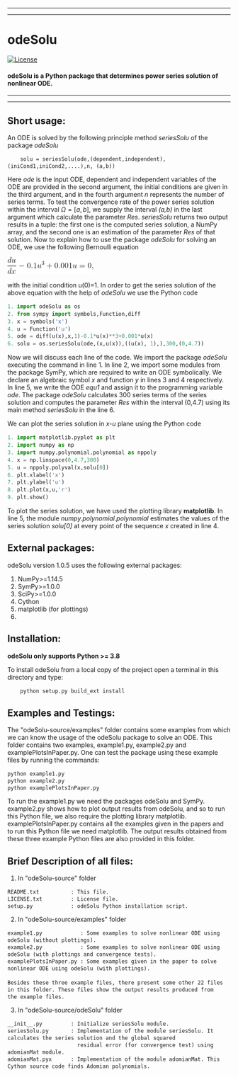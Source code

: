 --------------------------------------------
---------------------------------------------
# odeSolu                                                                                                  
[![License](https://img.shields.io/badge/License-MIT-yellow.svg)](https://opensource.org/licenses/MIT)
#### odeSolu is a Python package that determines power series solution of nonlinear ODE.  #
--------------
---------------

## Short usage:
An ODE is solved by the following principle method *seriesSolu* of the package *odeSolu*
```puthon
	solu = seriesSolu(ode,(dependent,independent),(iniCond1,iniCond2,....),n, (a,b))
```
Here *ode* is the input ODE, dependent and independent variables of the ODE are provided in the second argument, the initial conditions are given in the third argument, and in the fourth argument *n* represents the number of series terms. 
To test the convergence rate of the power series solution within the interval $\Omega=[a,b]$, we supply  the interval *(a,b)* in the last argument which calculate the parameter *Res*. *seriesSolu* returns two output results in a tuple: the first one is the computed series solution, a NumPy array, and the second one is an estimation of the parameter *Res* of that solution. 
Now to explain how to use the package *odeSolu* for solving an ODE, we use the following Bernoulli equation

![](Eqn.png)

with the initial condition u(0)=1. 
In order to get the series solution of the above equation with the help of *odeSolu* we use the Python code 
```python
1. import odeSolu as os
2. from sympy import symbols,Function,diff
3. x = symbols('x')
4. u = Function('u')
5. ode = diff(u(x),x,1)-0.1*u(x)**3+0.001*u(x)
6. solu = os.seriesSolu(ode,(x,u(x)),((u(x), 1),),300,(0,4.7))	
```
Now we will discuss each line of the code. We import the package *odeSolu* executing the command in line 1. In line 2, we import some modules from the package SymPy, which are required to write an ODE symbolically. We declare an algebraic symbol *x* and function *y* in lines 3 and 4 respectively. In line 5, we write the ODE *equ1* and assign it to the programming variable *ode*.
The package *odeSolu* calculates 300 series terms of the series solution and computes the parameter *Res* within the interval (0,4.7) using its main method *seriesSolu* in the line 6. 

We can plot the series solution in *x-u* plane using the Python code	
```python
1. import matplotlib.pyplot as plt
2. import numpy as np
3. import numpy.polynomial.polynomial as nppoly
4. x = np.linspace(0,4.7,300)
5. u = nppoly.polyval(x,solu[0])
6. plt.xlabel('x')
7. plt.ylabel('u')		
8. plt.plot(x,u,'r')
9. plt.show()
```
To plot the series solution, we have used the plotting library **matplotlib**. In line 5, the module *numpy.polynomial.polynomial* estimates the values of the series solution *solu[0]* at every point of the sequence *x* created in line 4.

 
## External packages: 
odeSolu version 1.0.5 uses the following external packages:
 1. NumPy>=1.14.5
 2. SymPy>=1.0.0
 3. SciPy>=1.0.0
 4. Cython 
 5. matplotlib (for plottings)
 6. 
## Installation:

 **odeSolu only supports Python >= 3.8**

To install odeSolu from a local copy of the project open a terminal
in this directory and type: 
```python
	python setup.py build_ext install

```
## Examples and Testings:
The "odeSolu-source/examples" folder contains some examples from which we can know the usage of the odeSolu package to solve an ODE. This folder contains two examples, example1.py, example2.py and examplePlotsInPaper.py. One can test the package using these example files by running the commands:

	python example1.py
	python example2.py
    python examplePlotsInPaper.py

To run the example1.py we need the packages odeSolu and SymPy. example2.py shows how to plot output results from odeSolu, 
    and so to run this Python file, we also require the plotting library matplotlib. examplePlotsInPaper.py contains all the examples given in the papers and to run this Python file we need matplotlib. The output results obtained from these three example Python files are also provided in this folder.


## Brief Description of all files:

   1. In "odeSolu-source" folder

    README.txt          : This file.
    LICENSE.txt         : License file.
    setup.py            : odeSolu Python installation script.

   2. In "odeSolu-source/examples" folder

    example1.py            : Some examples to solve nonlinear ODE using odeSolu (without plottings).
    example2.py            : Some examples to solve nonlinear ODE using odeSolu (with plottings and convergence tests).
    examplePlotsInPaper.py : Some examples given in the paper to solve nonlinear ODE using odeSolu (with plottings).

    Besides these three example files, there present some other 22 files in this folder. These files show the output results produced from
    the example files.
    
   3. In "odeSolu-source/odeSolu" folder

    __init__.py         : Initialize seriesSolu module. 
    seriesSolu.py       : Implementation of the module seriesSolu. It calculates the series solution and the global squared 
                          residual error (for convergence test) using adomianMat module.
    adomianMat.pyx      : Implementation of the module adomianMat. This Cython source code finds Adomian polynomials.
